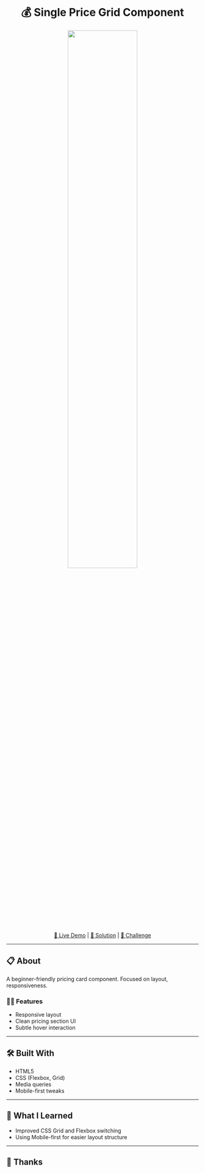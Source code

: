 <h1 align="center">💰 Single Price Grid Component</h1>

<p align="center">
  <img src=".design/combined-preview.jpg" width="60% alt="Desktop and Mobile Preview" />
 
</p>

<p align="center">
  <a href="">🔗 Live Demo</a> |
  <a href="">📝 Solution</a> |
  <a href="">🎯 Challenge</a>
</p>

---

## 📋 About

A beginner-friendly pricing card component. Focused on layout, responsiveness.

### 🧑‍💻 Features

- Responsive layout 
- Clean pricing section UI
- Subtle hover interaction

---

## 🛠 Built With

- HTML5
- CSS (Flexbox, Grid)
- Media queries
- Mobile-first tweaks

---

## 🧠 What I Learned

- Improved CSS Grid and Flexbox switching
- Using Mobile-first for easier layout structure

---

## 🙌 Thanks

